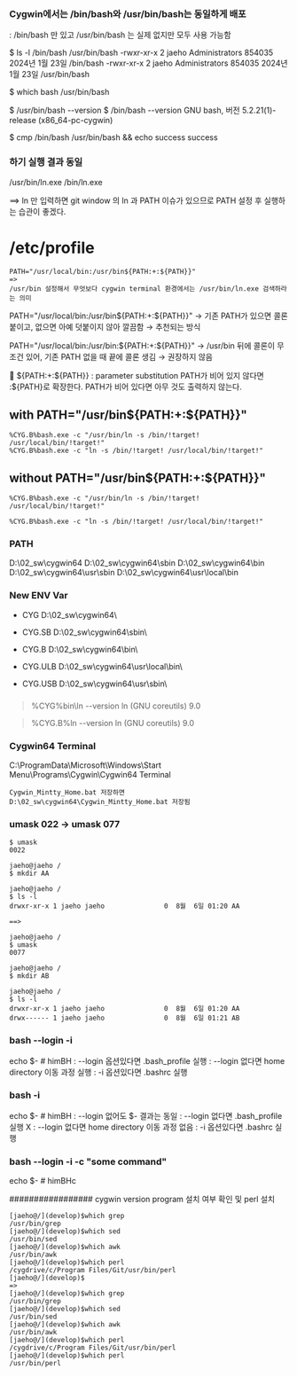 ### Cygwin에서는 /bin/bash와 /usr/bin/bash는 동일하게 배포
: /bin/bash 만 있고 /usr/bin/bash 는 실제 없지만 모두 사용 가능함

$ ls -l /bin/bash /usr/bin/bash
-rwxr-xr-x 2 jaeho Administrators 854035 2024년  1월 23일 /bin/bash
-rwxr-xr-x 2 jaeho Administrators 854035 2024년  1월 23일 /usr/bin/bash

$ which bash
/usr/bin/bash

$ /usr/bin/bash --version
$ /bin/bash --version
GNU bash, 버전 5.2.21(1)-release (x86_64-pc-cygwin)

$ cmp /bin/bash /usr/bin/bash && echo success
success

### 하기 실행 결과 동일
/usr/bin/ln.exe
/bin/ln.exe

==> ln 만 입력하면 git window 의 ln 과 PATH 이슈가 있으므로 PATH 설정 후 실행하는 습관이 좋겠다.
# /etc/profile
```
PATH="/usr/local/bin:/usr/bin${PATH:+:${PATH}}"
=>
/usr/bin 설정해서 무엇보다 cygwin terminal 환경에서는 /usr/bin/ln.exe 검색하라는 의미
```

PATH="/usr/local/bin:/usr/bin${PATH:+:${PATH}}" → 기존 PATH가 있으면 콜론 붙이고, 없으면 아예 덧붙이지 않아 깔끔함 → 추천되는 방식

PATH="/usr/local/bin:/usr/bin:${PATH:+:${PATH}}" → /usr/bin 뒤에 콜론이 무조건 있어, 기존 PATH 없을 때 끝에 콜론 생김 → 권장하지 않음

🔹 ${PATH:+:${PATH}} : parameter substitution
PATH가 비어 있지 않다면 :${PATH}로 확장한다.
PATH가 비어 있다면 아무 것도 출력하지 않는다.

## with PATH="/usr/bin${PATH:+:${PATH}}"
```All Pass
%CYG.B%bash.exe -c "/usr/bin/ln -s /bin/!target! /usr/local/bin/!target!"
%CYG.B%bash.exe -c "ln -s /bin/!target! /usr/local/bin/!target!"
```

## without PATH="/usr/bin${PATH:+:${PATH}}"
```Pass
%CYG.B%bash.exe -c "/usr/bin/ln -s /bin/!target! /usr/local/bin/!target!"
```
```Fail
%CYG.B%bash.exe -c "ln -s /bin/!target! /usr/local/bin/!target!"
```

### PATH
D:\02_sw\cygwin64
D:\02_sw\cygwin64\sbin
D:\02_sw\cygwin64\bin
D:\02_sw\cygwin64\usr\sbin
D:\02_sw\cygwin64\usr\local\bin

### New ENV Var
- CYG
D:\02_sw\cygwin64\

- CYG.SB
D:\02_sw\cygwin64\sbin\

- CYG.B
D:\02_sw\cygwin64\bin\

- CYG.ULB
D:\02_sw\cygwin64\usr\local\bin\

- CYG.USB
D:\02_sw\cygwin64\usr\sbin\

###
>%CYG%bin\ln --version
ln (GNU coreutils) 9.0

>%CYG.B%ln --version
ln (GNU coreutils) 9.0

### Cygwin64 Terminal
C:\ProgramData\Microsoft\Windows\Start Menu\Programs\Cygwin\Cygwin64 Terminal
```
Cygwin_Mintty_Home.bat 저장하면
D:\02_sw\cygwin64\Cygwin_Mintty_Home.bat 저장됨
```

### umask 022 -> umask 077
```
$ umask
0022

jaeho@jaeho /
$ mkdir AA

jaeho@jaeho /
$ ls -l
drwxr-xr-x 1 jaeho jaeho               0  8월  6일 01:20 AA

==>

jaeho@jaeho /
$ umask
0077

jaeho@jaeho /
$ mkdir AB

jaeho@jaeho /
$ ls -l
drwxr-xr-x 1 jaeho jaeho               0  8월  6일 01:20 AA
drwx------ 1 jaeho jaeho               0  8월  6일 01:21 AB
```

### bash --login -i
echo $-                               # himBH
: --login 옵션있다면 .bash_profile 실행
: --login 없다면 home directory 이동 과정 실행
: -i 옵션있다면 .bashrc 실행

### bash -i
echo $-                               # himBH
: --login 없어도 $- 결과는 동일
: --login 없다면 .bash_profile 실행 X
: --login 없다면 home directory 이동 과정 없음
: -i 옵션있다면 .bashrc 실행

### bash --login -i -c "some command"
echo $-                               # himBHc

################# cygwin version program 설치 여부 확인 및 perl 설치
```
[jaeho@/](develop)$which grep
/usr/bin/grep
[jaeho@/](develop)$which sed
/usr/bin/sed
[jaeho@/](develop)$which awk
/usr/bin/awk
[jaeho@/](develop)$which perl
/cygdrive/c/Program Files/Git/usr/bin/perl
[jaeho@/](develop)$ 
=>
[jaeho@/](develop)$which grep
/usr/bin/grep
[jaeho@/](develop)$which sed
/usr/bin/sed
[jaeho@/](develop)$which awk
/usr/bin/awk
[jaeho@/](develop)$which perl
/cygdrive/c/Program Files/Git/usr/bin/perl
[jaeho@/](develop)$which perl
/usr/bin/perl
```

